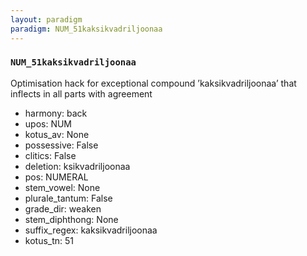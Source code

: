 ```yaml
---
layout: paradigm
paradigm: NUM_51kaksikvadriljoonaa
---
```

### ` NUM_51kaksikvadriljoonaa `

Optimisation hack for exceptional compound ’kaksikvadriljoonaa’ that inflects in all parts with agreement
* harmony: back
* upos: NUM
* kotus_av: None
* possessive: False
* clitics: False
* deletion: ksikvadriljoonaa
* pos: NUMERAL
* stem_vowel: None
* plurale_tantum: False
* grade_dir: weaken
* stem_diphthong: None
* suffix_regex: kaksikvadriljoonaa
* kotus_tn: 51
